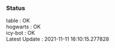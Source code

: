### Status


table : OK  
hogwarts : OK  
icy-bot : OK  
Latest Update : 2021-11-11 16:10:15.277828
